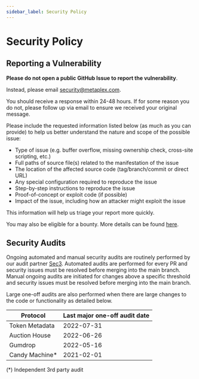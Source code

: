 ```yaml
---
sidebar_label: Security Policy
---
```


# Security Policy

## Reporting a Vulnerability

**Please do not open a public GitHub Issue to report the vulnerability**.

Instead, please email security@metaplex.com.

You should receive a response within 24-48 hours. If for some reason you do not, please follow up via email to ensure we received your original message.

Please include the requested information listed below (as much as you can provide) to help us better understand the nature and scope of the possible issue:

- Type of issue (e.g. buffer overflow, missing ownership check, cross-site scripting, etc.)
- Full paths of source file(s) related to the manifestation of the issue
- The location of the affected source code (tag/branch/commit or direct URL)
- Any special configuration required to reproduce the issue
- Step-by-step instructions to reproduce the issue
- Proof-of-concept or exploit code (if possible)
- Impact of the issue, including how an attacker might exploit the issue

This information will help us triage your report more quickly.

You may also be eligible for a bounty. More details can be found [here](https://www.metaplex.com/bounty-program).

## Security Audits

Ongoing automated and manual security audits are routinely performed by our audit partner [Sec3](https://www.sec3.dev/). Automated audits are performed for every PR and security issues must be resolved before merging into the main branch. Manual ongoing audits are initiated for changes above a specific threshold and security issues must be resolved before merging into the main branch.

Large one-off audits are also performed when there are large changes to the code or functionality as detailed below.

| Protocol       | Last major one-off audit date |
| -------------- | ----------------------- |
| Token Metadata | 2022-07-31 |
| Auction House  | 2022-06-26 |
| Gumdrop        | 2022-05-16 |
| Candy Machine*  | 2021-02-01 |

(*) Independent 3rd party audit 


